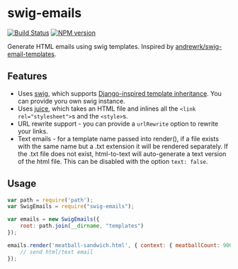 swig-emails
==========

[![Build Status](https://travis-ci.org/SamyPesse/swig-emails.png?branch=master)](https://travis-ci.org/SamyPesse/swig-emails)
[![NPM version](https://badge.fury.io/js/swig-emails.svg)](http://badge.fury.io/js/swig-emails)


Generate HTML emails using swig templates. Inspired by [andrewrk/swig-email-templates](https://github.com/andrewrk/swig-email-templates).


## Features

 * Uses [swig](https://github.com/paularmstrong/swig/), which supports [Django-inspired template inheritance](https://docs.djangoproject.com/en/dev/topics/templates/#template-inheritance). You can provide yoru own swig instance.
 * Uses [juice](https://github.com/LearnBoost/juice), which takes an HTML file and inlines all the `<link rel="stylesheet">`s and the `<style>`s.
 * URL rewrite support - you can provide a `urlRewrite` option to rewrite your links.
 * Text emails - for a template name passed into render(), if a file exists with the same name but a .txt extension it will be rendered separately. If the .txt file does not exist, html-to-text will auto-generate a text version of the html file. This can be disabled with the option `text: false`.

## Usage

```js
var path = require('path');
var SwigEmails = require("swig-emails");

var emails = new SwigEmails({
    root: path.join(__dirname, "templates")
});

emails.render('meatball-sandwich.html', { context: { meatballCount: 9001 } }, function(err, html, text) {
    // send html/text email
});
```

